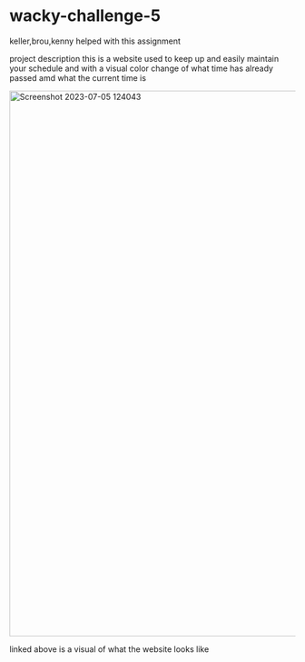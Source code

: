 # wacky-challenge-5
keller,brou,kenny helped with this assignment 

project description
this is a website used to keep up and easily maintain your schedule and with a visual color change of what time has already passed amd what the current time is

<img width="960" alt="Screenshot 2023-07-05 124043" src="https://github.com/samt11345/wacky-challenge-5/assets/130321211/6b719991-b86e-404d-8386-d1a63e4ca4be">

linked above is a visual of what the website looks like


